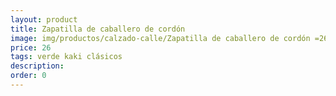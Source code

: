 ```yaml
---
layout: product
title: Zapatilla de caballero de cordón 
image: img/productos/calzado-calle/Zapatilla de caballero de cordón =26 =verde kaki clásicos.webp
price: 26 
tags: verde kaki clásicos
description: 
order: 0
---
```

